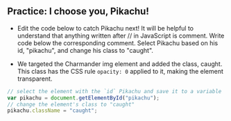 ## Practice: I choose you, Pikachu!
* Edit the code below to catch Pikachu next! It will be helpful to understand that anything written after // in JavaScript is comment. Write code below the corresponding comment. Select Pikachu based on his id, "pikachu", and change his class to "caught".

* We targeted the Charmander img element and added the class, caught. This class has the CSS rule `opacity: 0` applied to it, making the element transparent.

```js
// select the element with the `id` Pikachu and save it to a variable
var pikachu = document.getElementById("pikachu");
// change the element's class to "caught"
pikachu.className = "caught";
```